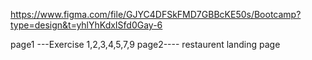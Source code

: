 https://www.figma.com/file/GJYC4DFSkFMD7GBBcKE50s/Bootcamp?type=design&t=yhlYhKdxISfd0Gay-6

page1 ---Exercise 1,2,3,4,5,7,9
page2---- restaurent landing page